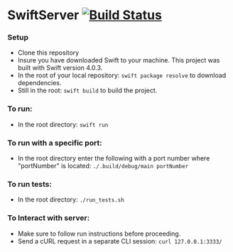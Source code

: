 # SwiftServer [![Build Status](https://travis-ci.org/ericdrosado/Swift-Server.svg?branch=master)](https://travis-ci.org/ericdrosado/Swift-Server) 

### Setup
+ Clone this repository
+ Insure you have downloaded Swift to your machine. This project was built with Swift version 4.0.3.
+ In the root of your local repository:
```swift package resolve```
to download dependencies.
+ Still in the root:
```swift build```
to build the project.

### To run:
+ In the root directory:
```swift run```

### To run with a specific port:
+ In the root directory enter the following with a port number where "portNumber" is located:
```./.build/debug/main portNumber```

### To run tests:
+ In the root directory:
```./run_tests.sh```

### To Interact with server:
+ Make sure to follow run instructions before proceeding.
+ Send a cURL request in a separate CLI session:
```curl 127.0.0.1:3333/```
